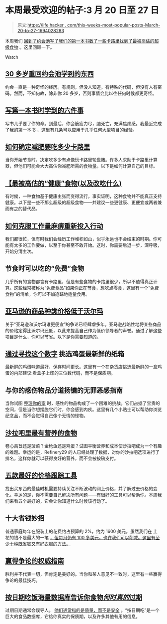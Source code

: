 # 本周最受欢迎的帖子:3 月 20 日至 27 日

> 原文:[https://life hacker . com/this-weeks-most-popular-posts-March-20-to-27-1694028283](https://lifehacker.com/this-weeks-most-popular-posts-march-20th-to-27th-1694028283)

本周我们 [回到了约会池](https://lifehacker.com/what-ive-learned-returning-to-the-dating-pool-in-my-30s-1693706528)[写了我们的第一本书](http://lifehacker.com/six-things-i-learned-while-writing-my-first-book-1692467791)[数了一些卡路里](http://vitals.lifehacker.com/how-to-determine-the-number-of-calories-you-should-eat-1693372946)[找到了最被高估的超级食物](http://vitals.lifehacker.com/the-most-overrated-healthy-foods-and-what-to-eat-in-1693386771) 。这里回顾一下。

Watch

## [30 多岁重回约会池学到的东西](http://lifehacker.com/what-ive-learned-returning-to-the-dating-pool-in-my-30s-1693706528)

约会一直是一种奇怪的经历。有规则，但没人知道。有特殊的代码，但没有人有密码。然而，不知何故，除非你 20 多岁，否则事情会比以往任何时候都更奇怪。

## [写第一本书时学到的六件事](http://lifehacker.com/six-things-i-learned-while-writing-my-first-book-1692467791)

写书几乎要了你的命。到最后，你会筋疲力尽，脑死亡，充满焦虑感。我最近完成了我的第一本书 ，这里有几条可以应用于几乎任何大型项目的经验。

## [如何确定减肥要吃多少卡路里](http://vitals.lifehacker.com/how-to-determine-the-number-of-calories-you-should-eat-1693372946#_ga=1.145945076.1115126005.1422216626)

当你开始节食时，决定吃多少有点像玩卡路里轮盘赌。许多人求助于卡路里计算器，但他们可能会大大高估你减肥所需的食物量。以下是如何计算自己的目标。

## [【最被高估的“健康”食物(以及改吃什么)](http://vitals.lifehacker.com/the-most-overrated-healthy-foods-and-what-to-eat-in-1693386771#_ga=1.145945076.1115126005.1422216626)

有时候，一种食物基于健康主张而变得流行，事实证明，这种食物并不能真正支持健康。以下是一些不那么超级的超级食物——并建议一些更健康、更便宜或两者兼而有之的替代品。

## [如何克服工作量麻痹重新投入行动](http://lifehacker.com/how-to-overcome-workload-paralysis-and-get-back-into-ac-1693169798)

我们都很忙，但有时我们会经历工作堆积如山，似乎永远也不会结束的时期。你可能有太多的工作要做，以至于你甚至不敢开始。这时，你需要后退一步，深呼吸，开始分清主次。

## 节食时可以吃的“免费”食物

几乎所有的食物都含有卡路里，但是有些食物的卡路里很少，所以不值得真正计算。这些经常被称为“免费食品”如果你正在节食，想吃点零食，这里有一个“免费食物”的清单，你可以不加追踪地适量食用。

## [亚马逊的商品种类价格低于沃尔玛](http://twocents.lifehacker.com/the-types-of-items-that-amazon-prices-lower-than-walmar-1692512018#_ga=1.73085651.1115126005.1422216626)

关于“亚马逊和沃尔玛谁更便宜”的争论已经肆虐多年。亚马逊战略性地将某些商品的价格定得比沃尔玛还低，以此来提高自己作为低价领导者的声誉。通过了解这些项目是什么，你可以节省。以下是你需要知道的。

## [通过寻找这个数字](http://lifehacker.com/pick-the-carton-with-the-freshest-eggs-by-looking-for-t-1693330074) 挑选鸡蛋最新鲜的纸箱

最新鲜的鸡蛋味道最好，保存时间更长。这里有一个在杂货店挑选最新鲜的一盒鸡蛋的内部建议:看盒子上印的三位数代码，而不是保质期。

## 与你的感伤物品分道扬镳的无罪恶感指南

当你试图 [整理你的家](http://lifehacker.com/how-to-kick-your-clutter-habit-and-live-in-a-clean-hous-5957609) 时，感性的物品构成了一个困难的挑战。它们占据了宝贵的空间，但是当你想摆脱它们时，你会感到内疚。这里有几个小贴士可以帮助你浏览纪念品，而不会觉得自己像个无情的怪物。

## [沙拉吧里最有营养的食物](http://vitals.lifehacker.com/the-most-nutritious-food-for-your-money-at-the-salad-b-1692675705#_ga=1.99892190.1115126005.1422216626)

卷心莴苣还是菠菜？金枪鱼还是鸡蛋？试图平衡营养和成本使沙拉吧成为一个有趣的难题。幸运的是，Refinery29 的人已经处理了数据，对你的沙拉吧选项进行了排名，这样你就可以获得良好的营养，而不会被按磅支付。

## [五款最好的价格跟踪工具](http://lifehacker.com/five-best-price-tracking-tools-1692745053)

找出买东西的最佳时机需要持续关注不断波动的网上价格，并了解过去价格的变化。幸运的是，你不需要自己解决所有问题——有很好的工具可以帮助你。本周我们来看五个最好的，它会让你知道什么时候该行动了。

## 十大省钱妙招

普通家庭每年在服装上的花费约占预算的 2%，约为 1600 美元。虽然我们在 上花的钱不是最大的一笔 [，但每月仍有 100 多美元，也许我们可以削减。这里有至少十种既省钱又有好衣服的方法。](http://lifehacker.com/the-most-common-ways-you-waste-money-and-how-to-save-i-1183447200)

## [赢得争论的权威指南](http://lifehacker.com/the-definitive-guide-to-winning-an-argument-1693076653)

胜利并不代表一切，但肯定是美好的。当你和某人意见不一致时，这里有一些赢得争论的最佳技巧。

## [按日期吃饭海量数据库告诉你食物*何时真的*过期](http://lifehacker.com/eat-by-dates-massive-database-tells-you-when-food-reall-1693223406)

过期日期通常会误导人。 [他们通常指的是质量，而不是安全](http://lifehacker.com/what-do-these-expiration-dates-on-my-food-really-mean-5921708) 。“按日期吃”是一个巨大的食品数据库，它给你真实的保质期，以及许多其他有用的信息。